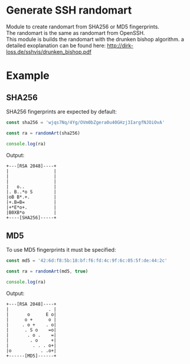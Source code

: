 # Generate SSH randomart
Module to create randomart from SHA256 or MD5 fingerprints.\
The randomart is the same as randomart from OpenSSH. \
This module is builds the randomart with the drunken bishop algorithm. a detailed exoplanation can be found here: http://dirk-loss.de/sshvis/drunken_bishop.pdf

# Example
## SHA256
SHA256 fingerprints are expected by default:
```javascript
const sha256 = 'wjqs7Nq/4Yg/OVm0bZgera0u40GHzj3IargfNJOiOvA'

const ra = randomArt(sha256)

console.log(ra)
```
Output:
```
+---[RSA 2048]----+
|                 |
|                 |
|                 |
|   o..           |
|. B..*o S        |
|oB B*.+.         |
|+.B=B=           |
|+*E*o+.          |
|B0XB*o           |
+----[SHA256]-----+
```

## MD5
To use MD5 fingerprints it must be specified:
```javascript
const md5 = '42:6d:f8:5b:18:bf:f6:fd:4c:9f:6c:05:5f:de:44:2c'

const ra = randomArt(md5, true)

console.log(ra)
```
Output:
```
+---[RSA 2048]----+
|               . |
|       o      E o|
|      o +      o |
|     . o +    . o|
|      . S o    =o|
|       . o .    =|
|        . o     +|
|         . . . o+|
|o           . .o+|
+------[MD5]------+

```